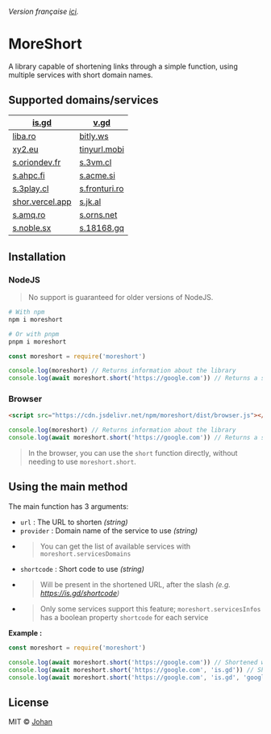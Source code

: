 ###### Version française [ici](https://github.com/johan-perso/moreshort/blob/main/README.fr.md).

# MoreShort

A library capable of shortening links through a simple function, using multiple services with short domain names.


## Supported domains/services

| [is.gd](https://is.gd)                               | [v.gd](https://v.gd)                           |
|------------------------------------------------------|------------------------------------------------|
| [liba.ro](https://liba.ro)                           | [bitly.ws](https://bitly.ws)                   |
| [xy2.eu](https://xy2.eu)                             | [tinyurl.mobi](https://tinyurl.mobi)           |
| [s.oriondev.fr](https://github.com/oriionn/quecto)   | [s.3vm.cl](https://unshort.johanstick.fr)      |
| [s.ahpc.fi](https://unshort.johanstick.fr)           | [s.acme.si](https://unshort.johanstick.fr)     |
| [s.3play.cl](https://unshort.johanstick.fr)          | [s.fronturi.ro](https://unshort.johanstick.fr) |
| [shor.vercel.app](https://unshort.johanstick.fr)     | [s.jk.al](https://unshort.johanstick.fr)       |
| [s.amq.ro](https://unshort.johanstick.fr)            | [s.orns.net](https://unshort.johanstick.fr)    |
| [s.noble.sx](https://unshort.johanstick.fr)          | [s.18168.gq](https://unshort.johanstick.fr)    |


## Installation

### NodeJS

> No support is guaranteed for older versions of NodeJS.

```bash
# With npm
npm i moreshort

# Or with pnpm
pnpm i moreshort
```

```js
const moreshort = require('moreshort')

console.log(moreshort) // Returns information about the library
console.log(await moreshort.short('https://google.com')) // Returns a shortened link
```

### Browser

```html
<script src="https://cdn.jsdelivr.net/npm/moreshort/dist/browser.js"></script>
```

```js
console.log(moreshort) // Returns information about the library
console.log(await moreshort.short('https://google.com')) // Returns a shortened link
```

> In the browser, you can use the `short` function directly, without needing to use `moreshort.short`.


## Using the main method

The main function has 3 arguments:

* `url` : The URL to shorten *(string)*
* `provider` : Domain name of the service to use *(string)*
* > You can get the list of available services with `moreshort.servicesDomains`
* `shortcode` : Short code to use *(string)*
* > Will be present in the shortened URL, after the slash *(e.g. https://is.gd/shortcode)*
* > Only some services support this feature; `moreshort.servicesInfos` has a boolean property `shortcode` for each service

**Example :**

```js
const moreshort = require('moreshort')

console.log(await moreshort.short('https://google.com')) // Shortened with a random service
console.log(await moreshort.short('https://google.com', 'is.gd')) // Shortened with the is.gd service
console.log(await moreshort.short('https://google.com', 'is.gd', 'google')) // Shortened with the is.gd service and the short code "google"
```


## License

MIT © [Johan](https://johanstick.fr)